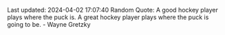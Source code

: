 Last updated: 2024-04-02 17:07:40
Random Quote: A good hockey player plays where the puck is. A great hockey player plays where the puck is going to be. - Wayne Gretzky